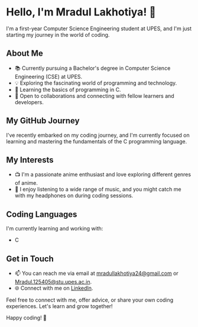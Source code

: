 # Hello, I'm Mradul Lakhotiya! 👋

I'm a first-year Computer Science Engineering student at UPES, and I'm just starting my journey in the world of coding.

## About Me

- 📚 Currently pursuing a Bachelor's degree in Computer Science Engineering (CSE) at UPES.
- 💡 Exploring the fascinating world of programming and technology.
- 🌱 Learning the basics of programming in C.
- 🤝 Open to collaborations and connecting with fellow learners and developers.

## My GitHub Journey

I've recently embarked on my coding journey, and I'm currently focused on learning and mastering the fundamentals of the C programming language.

## My Interests

- 📺 I'm a passionate anime enthusiast and love exploring different genres of anime.
- 🎵 I enjoy listening to a wide range of music, and you might catch me with my headphones on during coding sessions.

## Coding Languages

I'm currently learning and working with:
- C

## Get in Touch

- 📫 You can reach me via email at [mradullakhotiya24@gmail.com](mailto:mradullakhotiya24@gmail.com) or [Mradul.125405@stu.upes.ac.in](mailto:Mradul.125405@stu.upes.ac.in).
- 🌐 Connect with me on [LinkedIn](https://www.linkedin.com/in/mradul-lakhotiya).

Feel free to connect with me, offer advice, or share your own coding experiences. Let's learn and grow together!

Happy coding! 🚀
